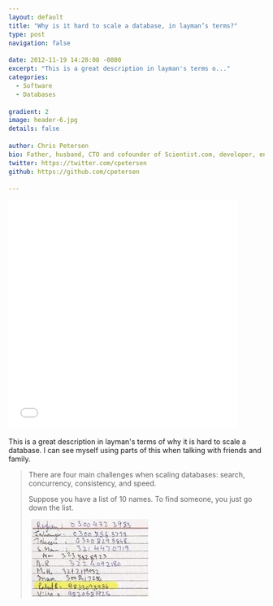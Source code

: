 ```yaml
---
layout: default
title: "Why is it hard to scale a database, in layman’s terms?"
type: post
navigation: false

date: 2012-11-19 14:28:08 -0800
excerpt: "This is a great description in layman's terms o..."
categories:
  - Software
  - Databases

gradient: 2
image: header-6.jpg
details: false

author: Chris Petersen
bio: Father, husband, CTO and cofounder of Scientist.com, developer, entrepreneur and technologist.
twitter: https://twitter.com/cpetersen
github: https://github.com/cpetersen

---
```


<iframe class="embedly-embed" src="//cdn.embedly.com/widgets/media.html?url=https%3A%2F%2Fwww.quora.com%2FWhy-is-it-hard-to-scale-a-database-in-layman%25E2%2580%2599s-terms%2Fanswer%2FPaul-King-2%3Fsrid%3Die4%26st%3Dns%26buffer_share%3Db0793%26utm_source%3Dbuffer&src=https%3A%2F%2Fwww.quora.com%2Fwidgets%2Fembed_iframe%3Fpath%3D%2FWhy-is-it-hard-to-scale-a-database-in-layman%25E2%2580%2599s-terms%2Fanswer%2FPaul-King-2&type=text%2Fhtml&key=d815972c91e546edb5d2d02e509f8b1c&schema=quora" width="450" height="450" scrolling="no" frameborder="0" allowfullscreen></iframe>

This is a great description in layman's terms of why it is hard to scale a database. I can see myself using parts of this when talking with friends and family.

 > There are four main challenges when scaling databases: search, concurrency, consistency, and speed.
 >
 >  
 >
 > Suppose you have a list of 10 names. To find someone, you just go down the list.
 >
 >   ![](/assets/import/d6352d24bb54fe4a5d1926476dd10aff.jpg)  
